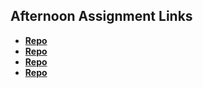 ## Afternoon Assignment Links

* **[Repo](https://github.com/chanthakammer/allspice)**
* **[Repo](https://github.com/chanthakammer/gregslist_houses)**
* **[Repo](https://github.com/chanthakammer/giftedVue)**
* **[Repo](https://github.com/chanthakammer/mindBloggle)**
